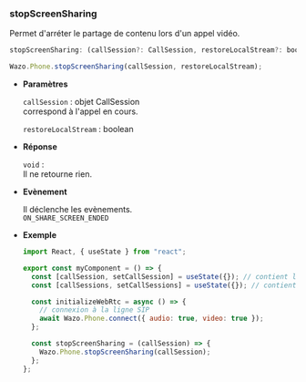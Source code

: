 ### stopScreenSharing

Permet d'arréter le partage de contenu lors d'un appel vidéo.

```js
stopScreenSharing: (callSession?: CallSession, restoreLocalStream?: boolean) => Promise<OutgoingInviteRequest | void | null>;
```

```js
Wazo.Phone.stopScreenSharing(callSession, restoreLocalStream);
```

<div class="useless-tab-container">

- **Paramètres**

  `callSession` : objet CallSession  
  correspond à l'appel en cours.

  `restoreLocalStream` : boolean

- **Réponse**

  `void` :  
  Il ne retourne rien.

- **Evènement**

  Il déclenche les evènements.  
  ``ON_SHARE_SCREEN_ENDED``  

- **Exemple**

  ```js
  import React, { useState } from "react";

  export const myComponent = () => {
    const [callSession, setCallSession] = useState({}); // contient l'appel actif
    const [callSessions, setCallSessions] = useState({}); // contient l'ensemble des appels (en cours et disponible)

    const initializeWebRtc = async () => {
      // connexion à la ligne SIP
      await Wazo.Phone.connect({ audio: true, video: true });
    };

    const stopScreenSharing = (callSession) => {
      Wazo.Phone.stopScreenSharing(callSession);
    };
  };
  ```

</div>
